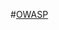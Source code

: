 #[OWASP](https://github.com/OWASP/CheatSheetSeries/blob/master/cheatsheets/Input_Validation_Cheat_Sheet.md#email-address-validation)

